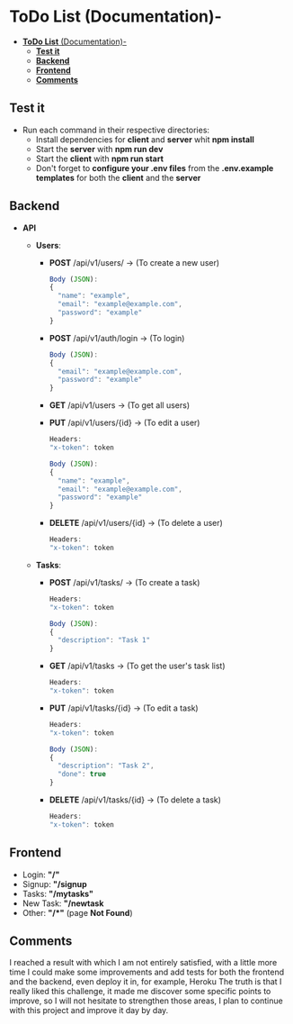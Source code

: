 # __ToDo List__ (Documentation)-

- [__ToDo List__ (Documentation)-](#todo-list-documentation-)
  - [__Test it__](#test-it)
  - [__Backend__](#backend)
  - [__Frontend__](#frontend)
  - [__Comments__](#comments)

## __Test it__
- Run each command in their respective directories:
  - Install dependencies for __client__ and __server__ whit __npm install__
  - Start the __server__ with __npm run dev__
  - Start the __client__ with __npm run start__
  - Don't forget to __configure your .env files__ from the __.env.example templates__ for both the __client__ and the __server__
## __Backend__
- __API__
  - __Users__:
    - __POST__ /api/v1/users/ -> (To create a new user)
      ```javascript
      Body (JSON):
      {
        "name": "example",
        "email": "example@example.com",
        "password": "example"
      }
      ```

    - __POST__ /api/v1/auth/login -> (To login)
      ```javascript
      Body (JSON):
      {
        "email": "example@example.com",
        "password": "example"
      }

    - __GET__ /api/v1/users -> (To get all users)
    
    - __PUT__ /api/v1/users/{id} -> (To edit a user)
      ```javascript
      Headers:
      "x-token": token

      Body (JSON):
      {
        "name": "example",
        "email": "example@example.com",
        "password": "example"
      }
      ```

    - __DELETE__ /api/v1/users/{id} -> (To delete a user)
      ```javascript
      Headers:
      "x-token": token
      ```
  
  - __Tasks__:
    - __POST__ /api/v1/tasks/ -> (To create a task)
      ```javascript
      Headers:
      "x-token": token

      Body (JSON):
      {
        "description": "Task 1"
      }
      ```

    - __GET__ /api/v1/tasks -> (To get the user's task list)
      ```javascript
      Headers:
      "x-token": token
      ````
    
    - __PUT__ /api/v1/tasks/{id} -> (To edit a task)
      ```javascript
      Headers:
      "x-token": token

      Body (JSON):
      {
        "description": "Task 2",
        "done": true
      }
      ```

    - __DELETE__ /api/v1/tasks/{id} -> (To delete a task)
      ```javascript
      Headers:
      "x-token": token
      ```

## __Frontend__
- Login: __"/"__
- Signup: __"/signup__
- Tasks: __"/mytasks"__
- New Task: __"/newtask__
- Other: __"/*"__ (page __Not Found__)

## __Comments__
I reached a result with which I am not entirely satisfied, with a little more time I could make some improvements and add tests for both the frontend and the backend, even deploy it in, for example, Heroku
The truth is that I really liked this challenge, it made me discover some specific points to improve, so I will not hesitate to strengthen those areas, I plan to continue with this project and improve it day by day.
